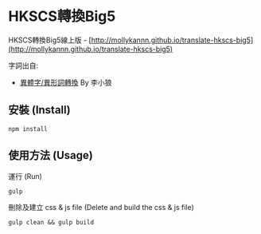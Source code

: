 # HKSCS轉換Big5

HKSCS轉換Big5線上版 - [http://mollykannn.github.io/translate-hkscs-big5](http://mollykannn.github.io/translate-hkscs-big5)

字詞出自:
- [異體字/異形詞轉換](https://sntcm.wordpress.com/2009/12/15/%E5%B0%8F%E7%8B%BC%E6%A8%99%E6%BA%96/) By 李小狼


## 安裝 (Install)

```shell
npm install
```

## 使用方法 (Usage)

運行 (Run)

```shell
gulp
```

刪除及建立 css & js file (Delete and build the css & js file)

```shell
gulp clean && gulp build
```
